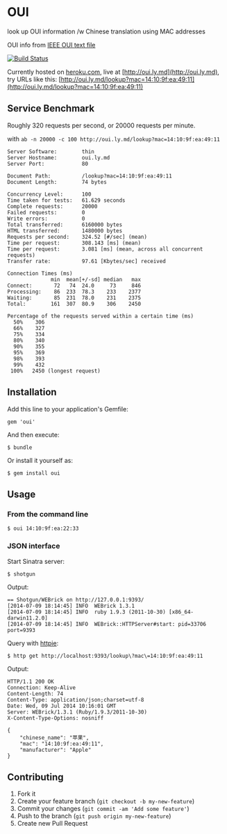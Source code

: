 # OUI

look up OUI information /w Chinese translation using MAC addresses

OUI info from [IEEE OUI text file](https://standards.ieee.org/develop/regauth/oui/oui.txt)

[![Build Status](https://travis-ci.org/modouwifi/oui-gem.svg?branch=master)](https://travis-ci.org/modouwifi/oui-gem)

Currently hosted on [heroku.com](https://heroku.com), live at [http://oui.ly.md](http://oui.ly.md), try URLs like this: [http://oui.ly.md/lookup?mac=14:10:9f:ea:49:11](http://oui.ly.md/lookup?mac=14:10:9f:ea:49:11)

## Service Benchmark

Roughly 320 requests per second, or 20000 requests per minute.

with `ab -n 20000 -c 100 http://oui.ly.md/lookup?mac=14:10:9f:ea:49:11`

```
Server Software:        thin
Server Hostname:        oui.ly.md
Server Port:            80

Document Path:          /lookup?mac=14:10:9f:ea:49:11
Document Length:        74 bytes

Concurrency Level:      100
Time taken for tests:   61.629 seconds
Complete requests:      20000
Failed requests:        0
Write errors:           0
Total transferred:      6160000 bytes
HTML transferred:       1480000 bytes
Requests per second:    324.52 [#/sec] (mean)
Time per request:       308.143 [ms] (mean)
Time per request:       3.081 [ms] (mean, across all concurrent requests)
Transfer rate:          97.61 [Kbytes/sec] received

Connection Times (ms)
              min  mean[+/-sd] median   max
Connect:       72   74  24.0     73     846
Processing:    86  233  78.3    233    2377
Waiting:       85  231  78.0    231    2375
Total:        161  307  80.9    306    2450

Percentage of the requests served within a certain time (ms)
  50%    306
  66%    327
  75%    334
  80%    340
  90%    355
  95%    369
  98%    393
  99%    432
 100%   2450 (longest request)
```

## Installation

Add this line to your application's Gemfile:

    gem 'oui'

And then execute:

    $ bundle

Or install it yourself as:

    $ gem install oui

## Usage

### From the command line

    $ oui 14:10:9f:ea:22:33

### JSON interface

Start Sinatra server:

    $ shotgun

Output:

```
== Shotgun/WEBrick on http://127.0.0.1:9393/
[2014-07-09 18:14:45] INFO  WEBrick 1.3.1
[2014-07-09 18:14:45] INFO  ruby 1.9.3 (2011-10-30) [x86_64-darwin11.2.0]
[2014-07-09 18:14:45] INFO  WEBrick::HTTPServer#start: pid=33706 port=9393
```

Query with [httpie](http://httpie.org):

    $ http get http://localhost:9393/lookup\?mac\=14:10:9f:ea:49:11

Output:

```
HTTP/1.1 200 OK
Connection: Keep-Alive
Content-Length: 74
Content-Type: application/json;charset=utf-8
Date: Wed, 09 Jul 2014 10:16:01 GMT
Server: WEBrick/1.3.1 (Ruby/1.9.3/2011-10-30)
X-Content-Type-Options: nosniff

{
    "chinese_name": "苹果",
    "mac": "14:10:9f:ea:49:11",
    "manufacturer": "Apple"
}
```

## Contributing

1. Fork it
2. Create your feature branch (`git checkout -b my-new-feature`)
3. Commit your changes (`git commit -am 'Add some feature'`)
4. Push to the branch (`git push origin my-new-feature`)
5. Create new Pull Request
